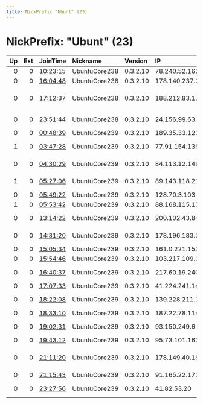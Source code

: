 ```yaml
---
title: NickPrefix "Ubunt" (23)
---
```


# NickPrefix: "Ubunt" (23)

|   Up |   Ext | JoinTime                                                                                            | Nickname      | Version   | IP              | AS                                       | CC   |   ORp |   Dirp | OS    | Contact   |   eFamMembers |
|-----:|------:|:----------------------------------------------------------------------------------------------------|:--------------|:----------|:----------------|:-----------------------------------------|:-----|------:|-------:|:------|:----------|--------------:|
|    0 |     0 | [10:23:15](https://metrics.torproject.org/rs.html#details/A735A1DF91F109644CB117D5C73AB1C1ACFD480E) | UbuntuCore238 | 0.3.2.10  | 78.240.52.162   | Free SAS                                 | fr   | 41158 |      0 | Linux | None      |             1 |
|    0 |     0 | [16:04:48](https://metrics.torproject.org/rs.html#details/9ECD016CD477502EBF01725D05B9816F047AF24A) | UbuntuCore238 | 0.3.2.10  | 178.140.237.208 | Rostelecom                               | ru   | 33911 |      0 | Linux | None      |             1 |
|    0 |     0 | [17:12:37](https://metrics.torproject.org/rs.html#details/945E415037F1725030FDBA07D993D9755BD45608) | UbuntuCore238 | 0.3.2.10  | 188.212.83.175  | Iran Telecommunication Company PJS       | ir   | 36841 |      0 | Linux | None      |             1 |
|    0 |     0 | [23:51:44](https://metrics.torproject.org/rs.html#details/107792FCC3B886911CFA7F25F76EADB86B087A57) | UbuntuCore238 | 0.3.2.10  | 24.156.99.63    | Suddenlink Communications                | us   | 40263 |      0 | Linux | None      |             1 |
|    0 |     0 | [00:48:39](https://metrics.torproject.org/rs.html#details/1F6971498246AB7A0A2D99451B07EB68F3C8DED4) | UbuntuCore239 | 0.3.2.10  | 189.35.33.123   | CLARO S.A.                               | br   | 38665 |      0 | Linux | None      |             1 |
|    1 |     0 | [03:47:28](https://metrics.torproject.org/rs.html#details/0E023B9ED1F48AD38FF48E68A4CBB4ABAE8FAF76) | UbuntuCore239 | 0.3.2.10  | 77.91.154.138   | Telesystems of Ukraine LLC               | ua   | 35583 |      0 | Linux | None      |             1 |
|    0 |     0 | [04:30:29](https://metrics.torproject.org/rs.html#details/843D358591D40701EE385495E75516D7BBC7F309) | UbuntuCore239 | 0.3.2.10  | 84.113.12.149   | Liberty Global Operations B.V.           | at   | 38083 |      0 | Linux | None      |             1 |
|    1 |     0 | [05:27:06](https://metrics.torproject.org/rs.html#details/3410444C4EBC7D234429CDD5C5EA1364163AF619) | UbuntuCore239 | 0.3.2.10  | 89.143.118.21   | Telekom Slovenije d.d.                   | si   | 46417 |      0 | Linux | None      |             1 |
|    0 |     0 | [05:49:22](https://metrics.torproject.org/rs.html#details/D39C47FAE7B2C74E8A799EA35874D4E0110DEA89) | UbuntuCore239 | 0.3.2.10  | 128.70.3.103    | PVimpelCom                               | ru   | 45181 |      0 | Linux | None      |             1 |
|    1 |     0 | [05:53:42](https://metrics.torproject.org/rs.html#details/3D4B73CCBA340ED999117C0FD9FC9CFD111855BE) | UbuntuCore239 | 0.3.2.10  | 88.168.115.179  | Free SAS                                 | fr   | 35715 |      0 | Linux | None      |             1 |
|    0 |     0 | [13:14:22](https://metrics.torproject.org/rs.html#details/89BA0DFE1CC9359C181F7F4752A5062F6E0C89EF) | UbuntuCore239 | 0.3.2.10  | 200.102.43.84   | Brasil Telecom S/A - Filial Distrito Fed | br   | 35789 |      0 | Linux | None      |             1 |
|    0 |     0 | [14:31:20](https://metrics.torproject.org/rs.html#details/FC3F7482F18271CFE01575B640AED65C24F8029C) | UbuntuCore239 | 0.3.2.10  | 178.196.183.27  | Swisscom Switzerland Ltd                 | ch   | 36729 |      0 | Linux | None      |             1 |
|    0 |     0 | [15:05:34](https://metrics.torproject.org/rs.html#details/59F644BC3D1AB3EC36E7647ADA7C106BB810832B) | UbuntuCore239 | 0.3.2.10  | 161.0.221.153   | Newcom Limited                           | hn   | 40613 |      0 | Linux | None      |             1 |
|    0 |     0 | [15:54:46](https://metrics.torproject.org/rs.html#details/4FFFA8004AEB4A799C71A51F069BB59BDB7D3BAC) | UbuntuCore239 | 0.3.2.10  | 103.217.109.151 | Dot Internet                             | bd   | 36249 |      0 | Linux | None      |             1 |
|    0 |     0 | [16:40:37](https://metrics.torproject.org/rs.html#details/C9600CB8FB2165395F2A0CCFE9AE65A904F7C787) | UbuntuCore239 | 0.3.2.10  | 217.60.19.240   | Aria Shatel Company Ltd                  | ir   | 43467 |      0 | Linux | None      |             1 |
|    0 |     0 | [17:07:33](https://metrics.torproject.org/rs.html#details/60AC776FA86546A33D4910ADDFAFE37B4238D7D7) | UbuntuCore239 | 0.3.2.10  | 41.224.241.148  | ORANGE-                                  | tn   | 42507 |      0 | Linux | None      |             1 |
|    0 |     0 | [18:22:08](https://metrics.torproject.org/rs.html#details/BDD678507D791A8367112D2A32E6B0BB09AC7AA9) | UbuntuCore239 | 0.3.2.10  | 139.228.211.13  | Linknet-Fastnet ASN                      | id   | 39137 |      0 | Linux | None      |             1 |
|    0 |     0 | [18:33:10](https://metrics.torproject.org/rs.html#details/C49D56FC24F6B21D95BD913FFF7A6AEF866E1FA6) | UbuntuCore239 | 0.3.2.10  | 187.22.78.114   | CLARO S.A.                               | br   | 38303 |      0 | Linux | None      |             1 |
|    0 |     0 | [19:02:31](https://metrics.torproject.org/rs.html#details/0A0E08B0AA7C18A5542A927502DD5748909E7EF7) | UbuntuCore239 | 0.3.2.10  | 93.150.249.6    | Vodafone Italia S.p.A.                   | it   | 44553 |      0 | Linux | None      |             1 |
|    0 |     0 | [19:43:12](https://metrics.torproject.org/rs.html#details/F28966D58EA9258A6B83A08AE5689B677F9133FC) | UbuntuCore239 | 0.3.2.10  | 95.73.101.162   | Rostelecom                               | ru   | 39785 |      0 | Linux | None      |             1 |
|    0 |     0 | [21:11:20](https://metrics.torproject.org/rs.html#details/BB03E697F0F3FF7A506D6AFE82D902E0D61E2287) | UbuntuCore239 | 0.3.2.10  | 178.149.40.186  | Serbia BroadBand-Srpske Kablovske mreze  | rs   | 44559 |      0 | Linux | None      |             1 |
|    0 |     0 | [21:15:43](https://metrics.torproject.org/rs.html#details/C7DEC63C587F34FD926C75016F73A400CD81BC4E) | UbuntuCore239 | 0.3.2.10  | 91.165.22.173   | Free SAS                                 | fr   | 37871 |      0 | Linux | None      |             1 |
|    0 |     0 | [23:27:56](https://metrics.torproject.org/rs.html#details/C8273B8A9406ADCEE0EB40DAEAFE5AEBAF1CD16D) | UbuntuCore239 | 0.3.2.10  | 41.82.53.20     | Autonomous System                        | sn   | 40713 |      0 | Linux | None      |             1 |
